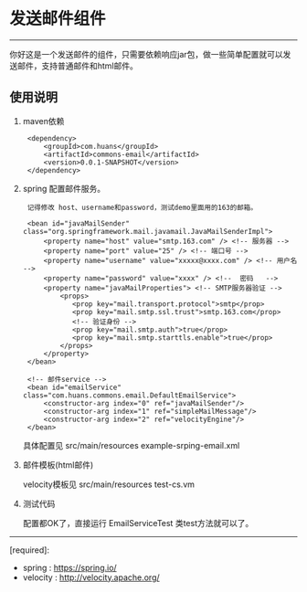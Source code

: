 发送邮件组件  
=====================  

----------  
  
  
 你好这是一个发送邮件的组件，只需要依赖响应jar包，做一些简单配置就可以发送邮件，支持普通邮件和html邮件。  
  
  
使用说明  
---------------  
  


1. maven依赖  

		<dependency>
		    <groupId>com.huans</groupId>
			<artifactId>commons-email</artifactId>
			<version>0.0.1-SNAPSHOT</version>
	    </dependency>


2. spring 配置邮件服务。
		
		记得修改 host、username和password，测试demo里面用的163的邮箱。
		
		<bean id="javaMailSender" class="org.springframework.mail.javamail.JavaMailSenderImpl">
	        <property name="host" value="smtp.163.com" /> <!-- 服务器 --> 
	        <property name="port" value="25" /> <!-- 端口号 -->
	        <property name="username" value="xxxxx@xxxx.com" /> <!-- 用户名 -->
	        <property name="password" value="xxxx" /> <!--  密码   -->
	        <property name="javaMailProperties"> <!-- SMTP服务器验证 -->
	            <props>
	               <prop key="mail.transport.protocol">smtp</prop>
	               <prop key="mail.smtp.ssl.trust">smtp.163.com</prop>
	               <!-- 验证身份 -->
	               <prop key="mail.smtp.auth">true</prop>
	               <prop key="mail.smtp.starttls.enable">true</prop>
	            </props>
	        </property>
	    </bean>

		<!-- 邮件service -->
		<bean id="emailService" class="com.huans.commons.email.DefaultEmailService">
			<constructor-arg index="0" ref="javaMailSender"/>
			<constructor-arg index="1" ref="simpleMailMessage"/>
			<constructor-arg index="2" ref="velocityEngine"/>
		</bean>

	具体配置见  src/main/resources   example-srping-email.xml
	
3. 邮件模板(html邮件)

	velocity模板见		src/main/resources   test-cs.vm

4. 测试代码
	
	配置都OK了，直接运行 EmailServiceTest 类test方法就可以了。
	
	
  
----------  
  [required]:
  
  - spring	    : https://spring.io/
  - velocity	: http://velocity.apache.org/

